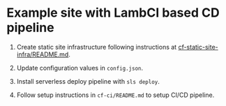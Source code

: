 # Example site with LambCI based CD pipeline

1. Create static site infrastructure following instructions at [cf-static-site-infra/README.md](https://github.com/tsertkov/m9-example-sites/blob/master/cf-static-site-infra/README.md).

2. Update configuration values in `config.json`.

3. Install serverless deploy pipeline with `sls deploy`.

4. Follow setup instructions in `cf-ci/README.md` to setup CI/CD pipeline.
